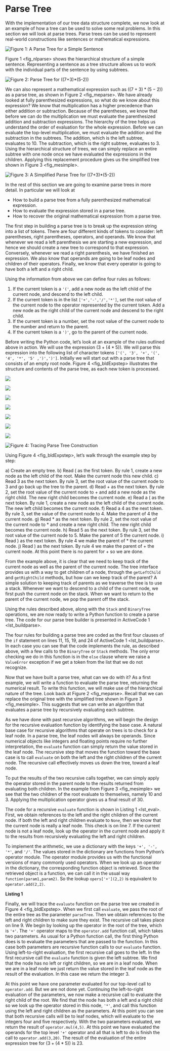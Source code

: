 Parse Tree
==========

With the implementation of our tree data structure complete, we now look
at an example of how a tree can be used to solve some real problems. In
this section we will look at parse trees. Parse trees can be used to
represent real-world constructions like sentences or mathematical
expressions.

![Figure 1: A Parse Tree for a Simple Sentence](Figures/nlParse.png)

Figure 1 &lt;fig\_nlparse&gt; shows the hierarchical structure of a
simple sentence. Representing a sentence as a tree structure allows us
to work with the individual parts of the sentence by using subtrees.

![Figure 2: Parse Tree for $((7+3)*(5-2))$](Figures/meParse.png)

We can also represent a mathematical expression such as
$((7 + 3) * (5 - 2))$ as a parse tree, as shown in
Figure 2 &lt;fig\_meparse&gt;. We have already looked at fully
parenthesized expressions, so what do we know about this expression? We
know that multiplication has a higher precedence than either addition or
subtraction. Because of the parentheses, we know that before we can do
the multiplication we must evaluate the parenthesized addition and
subtraction expressions. The hierarchy of the tree helps us understand
the order of evaluation for the whole expression. Before we can evaluate
the top-level multiplication, we must evaluate the addition and the
subtraction in the subtrees. The addition, which is the left subtree,
evaluates to 10. The subtraction, which is the right subtree, evaluates
to 3. Using the hierarchical structure of trees, we can simply replace
an entire subtree with one node once we have evaluated the expressions
in the children. Applying this replacement procedure gives us the
simplified tree shown in Figure 3 &lt;fig\_mesimple&gt;.

![Figure 3: A Simplified Parse Tree for
$((7+3)*(5-2))$](Figures/meSimple.png)

In the rest of this section we are going to examine parse trees in more
detail. In particular we will look at

-   How to build a parse tree from a fully parenthesized
    mathematical expression.
-   How to evaluate the expression stored in a parse tree.
-   How to recover the original mathematical expression from a
    parse tree.

The first step in building a parse tree is to break up the expression
string into a list of tokens. There are four different kinds of tokens
to consider: left parentheses, right parentheses, operators, and
operands. We know that whenever we read a left parenthesis we are
starting a new expression, and hence we should create a new tree to
correspond to that expression. Conversely, whenever we read a right
parenthesis, we have finished an expression. We also know that operands
are going to be leaf nodes and children of their operators. Finally, we
know that every operator is going to have both a left and a right child.

Using the information from above we can define four rules as follows:

1.  If the current token is a `'('`, add a new node as the left child of
    the current node, and descend to the left child.
2.  If the current token is in the list `['+','-','/','*']`, set the
    root value of the current node to the operator represented by the
    current token. Add a new node as the right child of the current node
    and descend to the right child.
3.  If the current token is a number, set the root value of the current
    node to the number and return to the parent.
4.  If the current token is a `')'`, go to the parent of the
    current node.

Before writing the Python code, let’s look at an example of the rules
outlined above in action. We will use the expression $(3 + (4 * 5))$. We
will parse this expression into the following list of character tokens
`['(', '3', '+',` `'(', '4', '*', '5' ,')',')']`. Initially we will
start out with a parse tree that consists of an empty root node.
Figure 4 &lt;fig\_bldExpstep&gt; illustrates the structure and contents
of the parse tree, as each new token is processed.

![](Figures/buildExp1.png)

![](Figures/buildExp2.png)

![](Figures/buildExp3.png)

![](Figures/buildExp4.png)

![](Figures/buildExp5.png)

![](Figures/buildExp6.png)

![](Figures/buildExp7.png)

![Figure 4: Tracing Parse Tree Construction](Figures/buildExp8.png)

Using Figure 4 &lt;fig\_bldExpstep&gt;, let’s walk through the example
step by step:

a)  Create an empty tree.
b)  Read ( as the first token. By rule 1, create a new node as the left
    child of the root. Make the current node this new child.
c)  Read 3 as the next token. By rule 3, set the root value of the
    current node to 3 and go back up the tree to the parent.
d)  Read + as the next token. By rule 2, set the root value of the
    current node to + and add a new node as the right child. The new
    right child becomes the current node.
e)  Read a ( as the next token. By rule 1, create a new node as the left
    child of the current node. The new left child becomes the
    current node.
f)  Read a 4 as the next token. By rule 3, set the value of the current
    node to 4. Make the parent of 4 the current node.
g)  Read \* as the next token. By rule 2, set the root value of the
    current node to \* and create a new right child. The new right child
    becomes the current node.
h)  Read 5 as the next token. By rule 3, set the root value of the
    current node to 5. Make the parent of 5 the current node.
i)  Read ) as the next token. By rule 4 we make the parent of \* the
    current node.
j)  Read ) as the next token. By rule 4 we make the parent of + the
    current node. At this point there is no parent for + so we are done.

From the example above, it is clear that we need to keep track of the
current node as well as the parent of the current node. The tree
interface provides us with a way to get children of a node, through the
`getLeftChild` and `getRightChild` methods, but how can we keep track of
the parent? A simple solution to keeping track of parents as we traverse
the tree is to use a stack. Whenever we want to descend to a child of
the current node, we first push the current node on the stack. When we
want to return to the parent of the current node, we pop the parent off
the stack.

Using the rules described above, along with the `Stack` and `BinaryTree`
operations, we are now ready to write a Python function to create a
parse tree. The code for our parse tree builder is presented in
ActiveCode 1 &lt;lst\_buildparse&gt;.

The four rules for building a parse tree are coded as the first four
clauses of the `if` statement on lines 11, 15, 19, and 24 of
ActiveCode 1 &lt;lst\_buildparse&gt;. In each case you can see that the
code implements the rule, as described above, with a few calls to the
`BinaryTree` or `Stack` methods. The only error checking we do in this
function is in the `else` clause where we raise a `ValueError` exception
if we get a token from the list that we do not recognize.

Now that we have built a parse tree, what can we do with it? As a first
example, we will write a function to evaluate the parse tree, returning
the numerical result. To write this function, we will make use of the
hierarchical nature of the tree. Look back at
Figure 2 &lt;fig\_meparse&gt;. Recall that we can replace the original
tree with the simplified tree shown in Figure 3 &lt;fig\_mesimple&gt;.
This suggests that we can write an algorithm that evaluates a parse tree
by recursively evaluating each subtree.

As we have done with past recursive algorithms, we will begin the design
for the recursive evaluation function by identifying the base case. A
natural base case for recursive algorithms that operate on trees is to
check for a leaf node. In a parse tree, the leaf nodes will always be
operands. Since numerical objects like integers and floating points
require no further interpretation, the `evaluate` function can simply
return the value stored in the leaf node. The recursive step that moves
the function toward the base case is to call `evaluate` on both the left
and the right children of the current node. The recursive call
effectively moves us down the tree, toward a leaf node.

To put the results of the two recursive calls together, we can simply
apply the operator stored in the parent node to the results returned
from evaluating both children. In the example from
Figure 3 &lt;fig\_mesimple&gt; we see that the two children of the root
evaluate to themselves, namely 10 and 3. Applying the multiplication
operator gives us a final result of 30.

The code for a recursive `evaluate` function is shown in
Listing 1 &lt;lst\_eval&gt;. First, we obtain references to the left and
the right children of the current node. If both the left and right
children evaluate to `None`, then we know that the current node is
really a leaf node. This check is on line 7. If the current node is not
a leaf node, look up the operator in the current node and apply it to
the results from recursively evaluating the left and right children.

To implement the arithmetic, we use a dictionary with the keys
`'+', '-', '*'`, and `'/'`. The values stored in the dictionary are
functions from Python’s operator module. The operator module provides us
with the functional versions of many commonly used operators. When we
look up an operator in the dictionary, the corresponding function object
is retrieved. Since the retrieved object is a function, we can call it
in the usual way `function(param1,param2)`. So the lookup
`opers['+'](2,2)` is equivalent to `operator.add(2,2)`.

**Listing 1**

Finally, we will trace the `evaluate` function on the parse tree we
created in Figure 4 &lt;fig\_bldExpstep&gt;. When we first call
`evaluate`, we pass the root of the entire tree as the parameter
`parseTree`. Then we obtain references to the left and right children to
make sure they exist. The recursive call takes place on line 9. We begin
by looking up the operator in the root of the tree, which is `'+'`. The
`'+'` operator maps to the `operator.add` function call, which takes two
parameters. As usual for a Python function call, the first thing Python
does is to evaluate the parameters that are passed to the function. In
this case both parameters are recursive function calls to our `evaluate`
function. Using left-to-right evaluation, the first recursive call goes
to the left. In the first recursive call the `evaluate` function is
given the left subtree. We find that the node has no left or right
children, so we are in a leaf node. When we are in a leaf node we just
return the value stored in the leaf node as the result of the
evaluation. In this case we return the integer 3.

At this point we have one parameter evaluated for our top-level call to
`operator.add`. But we are not done yet. Continuing the left-to-right
evaluation of the parameters, we now make a recursive call to evaluate
the right child of the root. We find that the node has both a left and a
right child so we look up the operator stored in this node, `'*'`, and
call this function using the left and right children as the parameters.
At this point you can see that both recursive calls will be to leaf
nodes, which will evaluate to the integers four and five respectively.
With the two parameters evaluated, we return the result of
`operator.mul(4,5)`. At this point we have evaluated the operands for
the top level `'+'` operator and all that is left to do is finish the
call to `operator.add(3,20)`. The result of the evaluation of the entire
expression tree for $(3 + (4 * 5))$ is 23.

